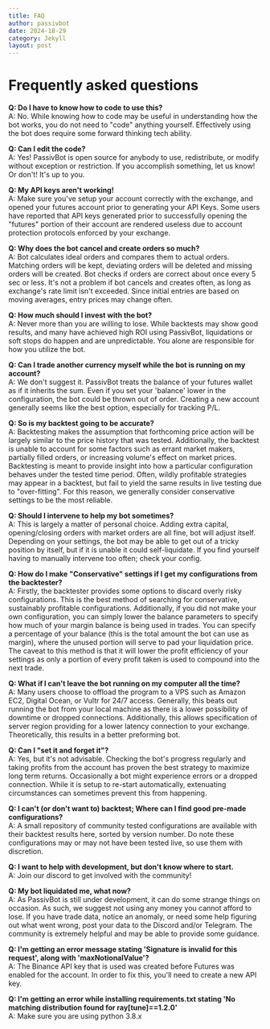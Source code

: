 ```yaml
---
title: FAQ
author: passivbot
date: 2024-18-29
category: Jekyll
layout: post
---
```


# Frequently asked questions

**Q: Do I have to know how to code to use this?**  
A: No. While knowing how to code may be useful in understanding how the bot works, you do not need to "code" anything yourself. Effectively using the bot does require some forward thinking tech ability.

**Q: Can I edit the code?**  
A: Yes! PassivBot is open source for anybody to use, redistribute, or modify without exception or restriction. If you accomplish something, let us know! Or don't! It's up to you.

**Q: My API keys aren't working!**  
A: Make sure you've setup your account correctly with the exchange, and opened your futures account prior to generating your API Keys. Some users have reported that API keys generated prior to successfully opening the "futures" portion of their account are rendered useless due to account protection protocols enforced by your exchange.

**Q: Why does the bot cancel and create orders so much?**  
A: Bot calculates ideal orders and compares them to actual orders.  Matching orders will be kept, deviating orders will be deleted and missing orders will be created.  Bot checks if orders are correct about once every 5 sec or less.  It's not a problem if bot cancels and creates often, as long as exchange's rate limit isn't exceeded.  Since initial entries are based on moving averages, entry prices may change often.

**Q: How much should I invest with the bot?**  
A: Never more than you are willing to lose. While backtests may show good results, and many have achieved high ROI using PassivBot, liquidations or soft stops do happen and are unpredictable. You alone are responsible for how you utilize the bot.

**Q: Can I trade another currency myself while the bot is running on my account?**  
A: We don't suggest it. PassivBot treats the balance of your futures wallet as if it inherits the sum. Even if you set your 'balance' lower in the configuration, the bot could be thrown out of order. Creating a new account generally seems like the best option, especially for tracking P/L.

**Q: So is my backtest going to be accurate?**  
A: Backtesting makes the assumption that forthcoming price action will be largely similar to the price history that was tested. Additionally, the backtest is unable to account for some factors such as errant market makers, partially filled orders, or increasing volume's effect on market prices. Backtesting is meant to provide insight into how a particular configuration behaves under the tested time period. Often, wildly profitable strategies may appear in a backtest, but fail to yield the same results in live testing due to "over-fitting". For this reason, we generally consider conservative settings to be the most reliable.

**Q: Should I intervene to help my bot sometimes?**  
A: This is largely a matter of personal choice.  Adding extra capital, opening/closing orders with market orders are all fine, bot will adjust itself.  Depending on your settings, the bot may be able to get out of a tricky position by itself, but if it is unable it could self-liquidate. If you find yourself having to manually intervene too often; check your config.

**Q: How do I make "Conservative" settings if I get my configurations from the backtester?**  
A: Firstly, the backtester provides some options to discard overly risky configurations. This is the best method of searching for conservative, sustainably profitable configurations. Additionally, if you did not make your own configuration, you can simply lower the balance parameters to specify how much of your margin balance is being used in trades. You can specify a percentage of your balance (this is the total amount the bot can use as margin), where the unused portion will serve to pad your liquidation price. The caveat to this method is that it will lower the profit efficiency of your settings as only a portion of every profit taken is used to compound into the next trade.

**Q: What if I can't leave the bot running on my computer all the time?**  
A: Many users choose to offload the program to a VPS such as Amazon EC2, Digital Ocean, or Vultr for 24/7 access. Generally, this beats out running the bot from your local machine as there is a lower possibility of downtime or dropped connections. Additionally, this allows specification of server region providing for a lower latency connection to your exchange. Theoretically, this results in a better preforming bot.

**Q: Can I "set it and forget it"?**  
A: Yes, but it's not advisable. Checking the bot's progress regularly and taking profits from the account has proven the best strategy to maximize long term returns. Occasionally a bot might experience errors or a dropped connection. While it is setup to re-start automatically, extenuating circumstances can sometimes prevent this from happening.

**Q: I can't (or don't want to) backtest; Where can I find good pre-made configurations?**  
A: A small repository of community tested configurations are available with their backtest results here, sorted by version number. Do note these configurations may or may not have been tested live, so use them with discretion.

**Q: I want to help with development, but don't know where to start.**  
A: Join our discord to get involved with the community!

**Q: My bot liquidated me, what now?**  
A: As PassivBot is still under development, it can do some strange things on occasion. As such, we suggest not using any money you cannot afford to lose. If you have trade data, notice an anomaly, or need some help figuring out what went wrong, post your data to the Discord and/or Telegram. The community is extremely helpful and may be able to provide some guidance.

**Q: I'm getting an error message stating 'Signature is invalid for this request', along with 'maxNotionalValue'?**  
A: The Binance API key that is used was created before Futures was enabled for the account. In order to fix this, you'll need to create a new API key.

**Q: I'm getting an error while installing requirements.txt stating 'No matching distribution found for ray\[tune\]==1.2.0'**  
A: Make sure you are using python 3.8.x
